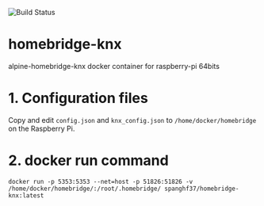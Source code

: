 ![Build Status](https://travis-ci.org/spanghf37/homebridge-knx.svg?branch=master)

# homebridge-knx
alpine-homebridge-knx docker container for raspberry-pi 64bits

# 1. Configuration files

Copy and edit ```config.json``` and ```knx_config.json``` to ```/home/docker/homebridge``` on the Raspberry Pi.

# 2. docker run command

```
docker run -p 5353:5353 --net=host -p 51826:51826 -v /home/docker/homebridge/:/root/.homebridge/ spanghf37/homebridge-knx:latest
```
